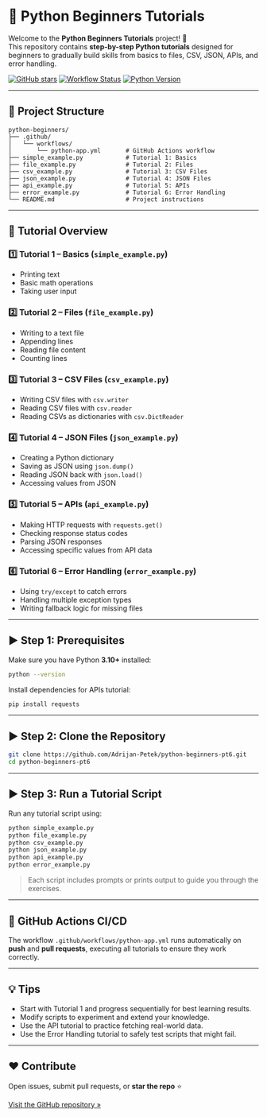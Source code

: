 # 🚀 Python Beginners Tutorials

Welcome to the **Python Beginners Tutorials** project! 🎉  
This repository contains **step-by-step Python tutorials** designed for beginners to gradually build skills from basics to files, CSV, JSON, APIs, and error handling.

[![GitHub stars](https://img.shields.io/github/stars/Adrijan-Petek/python-beginners-pt6?style=social)](https://github.com/Adrijan-Petek/python-beginners-pt6/stargazers)
[![Workflow Status](https://github.com/Adrijan-Petek/python-beginners-pt6/actions/workflows/python-app.yml/badge.svg)](https://github.com/Adrijan-Petek/python-beginners-pt6/actions/workflows/python-app.yml)
[![Python Version](https://img.shields.io/badge/python-3.10+-blue)](https://www.python.org/)

---

## 📂 Project Structure

```plaintext
python-beginners/
├── .github/
│   └── workflows/
│       └── python-app.yml       # GitHub Actions workflow
├── simple_example.py            # Tutorial 1: Basics
├── file_example.py              # Tutorial 2: Files
├── csv_example.py               # Tutorial 3: CSV Files
├── json_example.py              # Tutorial 4: JSON Files
├── api_example.py               # Tutorial 5: APIs
├── error_example.py             # Tutorial 6: Error Handling
└── README.md                    # Project instructions
````

---

## 📘 Tutorial Overview

### 1️⃣ Tutorial 1 – Basics (`simple_example.py`)

* Printing text
* Basic math operations
* Taking user input

### 2️⃣ Tutorial 2 – Files (`file_example.py`)

* Writing to a text file
* Appending lines
* Reading file content
* Counting lines

### 3️⃣ Tutorial 3 – CSV Files (`csv_example.py`)

* Writing CSV files with `csv.writer`
* Reading CSV files with `csv.reader`
* Reading CSVs as dictionaries with `csv.DictReader`

### 4️⃣ Tutorial 4 – JSON Files (`json_example.py`)

* Creating a Python dictionary
* Saving as JSON using `json.dump()`
* Reading JSON back with `json.load()`
* Accessing values from JSON

### 5️⃣ Tutorial 5 – APIs (`api_example.py`)

* Making HTTP requests with `requests.get()`
* Checking response status codes
* Parsing JSON responses
* Accessing specific values from API data

### 6️⃣ Tutorial 6 – Error Handling (`error_example.py`)

* Using `try/except` to catch errors
* Handling multiple exception types
* Writing fallback logic for missing files

---

## ▶️ Step 1: Prerequisites

Make sure you have Python **3.10+** installed:

```bash
python --version
```

Install dependencies for APIs tutorial:

```bash
pip install requests
```

---

## ▶️ Step 2: Clone the Repository

```bash
git clone https://github.com/Adrijan-Petek/python-beginners-pt6.git
cd python-beginners-pt6
```

---

## ▶️ Step 3: Run a Tutorial Script

Run any tutorial script using:

```bash
python simple_example.py
python file_example.py
python csv_example.py
python json_example.py
python api_example.py
python error_example.py
```

> Each script includes prompts or prints output to guide you through the exercises.

---

## 🤖 GitHub Actions CI/CD

The workflow `.github/workflows/python-app.yml` runs automatically on **push** and **pull requests**, executing all tutorials to ensure they work correctly.

---

## 💡 Tips

* Start with Tutorial 1 and progress sequentially for best learning results.
* Modify scripts to experiment and extend your knowledge.
* Use the API tutorial to practice fetching real-world data.
* Use the Error Handling tutorial to safely test scripts that might fail.

---

## ❤️ Contribute

Open issues, submit pull requests, or **star the repo** ⭐

[Visit the GitHub repository »](https://github.com/Adrijan-Petek/python-beginners-pt6)
